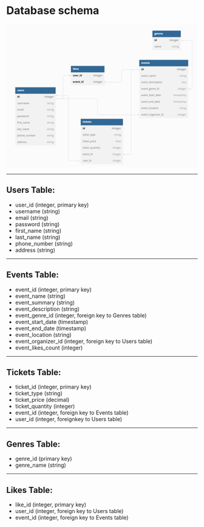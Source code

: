# Database schema

![schema](Schema.png)

<hr>

## Users Table:

* user_id (integer, primary key)
* username (string)
* email (string)
* password (string)
* first_name (string)
* last_name (string)
* phone_number (string)
* address (string)

<hr>

## Events Table:

* event_id (integer, primary key)
* event_name (string)
* event_summary (string)
* event_description (string)
* event_genre_id (integer, foreign key to Genres table)
* event_start_date (timestamp)
* event_end_date (timestamp)
* event_location (string)
* event_organizer_id (integer, foreign key to Users table)
* event_likes_count (integer)

<hr>

## Tickets Table:

* ticket_id (integer, primary key)
* ticket_type (string)
* ticket_price (decimal)
* ticket_quantity (integer)
* event_id (integer, foreign key to Events table)
* user_id (integer, foreignkey to Users table)

<hr>

## Genres Table:

* genre_id (primary key)
* genre_name (string)

<hr>

## Likes Table:

* like_id (integer, primary key)
* user_id (integer, foreign key to Users table)
* event_id (integer, foreign key to Events table)
